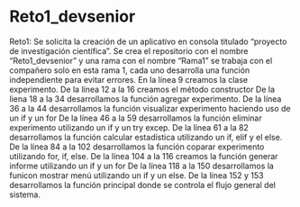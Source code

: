 # Reto1_devsenior
Reto1:
Se solicita la creación de un aplicativo en consola titulado “proyecto de investigación científica”.
Se crea el repositorio con el nombre “Reto1_devsenior” y una rama con el nombre “Rama1” se trabaja con el compañero solo en esta rama 1, cada uno desarrolla una función independiente para evitar errores.
En la línea 9 creamos la clase experimento.
De la línea 12 a la 16 creamos el método constructor
De la liena 18 a la 34 desarrollamos la función agregar experimento.
De la línea 36 a la 44 desarrollamos la función visualizar experimento haciendo uso de un if y un for
De la línea 46 a la 59 desarrollamos la función eliminar experimento utilizando un if y un try excep.
De la línea 61 a la 82 desarrollamos la función calcular estadística utilizando un if, elif y el else.
De la línea 84 a la 102 desarrollamos la función coparar experimento utilizando for, if, else.
De la línea 104 a la 116 creamos la función generar informe utilizando un if y un for
De la línea 118 a la 150 desarrollamos la funicon mostrar menú utilizando un if y un else.
De la línea 152 y 153 desarrollamos la función principal donde se controla el flujo general del sistema.
